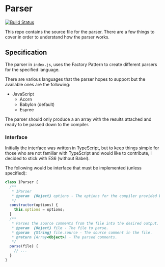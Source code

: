 # Parser

[![Build Status](https://travis-ci.org/mr-doc/mr-doc-parser.svg?branch=master)](https://travis-ci.org/mr-doc/mr-doc-parser)

This repo contains the source file for the parser. There are a few things to cover
in order to understand how the parser works.

## Specification

The parser in `index.js`, uses the Factory Pattern to create different parsers for the specified language.

There are various languages that the parser hopes to support but the available ones are the following:
* JavaScript
  * Acorn
  * Babylon (default)
  * Espree

The parser should only produce a an array with the results attached and ready to be passed down to the compiler.

### Interface

Initially the interface was written in TypeScript, but to keep things simple for those who are not familiar with TypeScript and would like to contribute, I decided to stick with ES6 (without Babel).

The following would be interface that must be implemented (unless specified):

```javascript
class IParser {
  /**
   * IParser
   * @param  {Object} options - The options for the compiler provided by mr-doc-utils/options
   */
  constructor(options) {
    this.options = options;
  }
  /**
   * Parses the source comments from the file into the desired output.
   * @param  {Object} file - The file to parse.
   * @param  {String} file.source - The source comment in the file.
   * @return {Array<Object>} - The parsed comments.
   */
  parse(file) {
    // ...
  }
}
```
